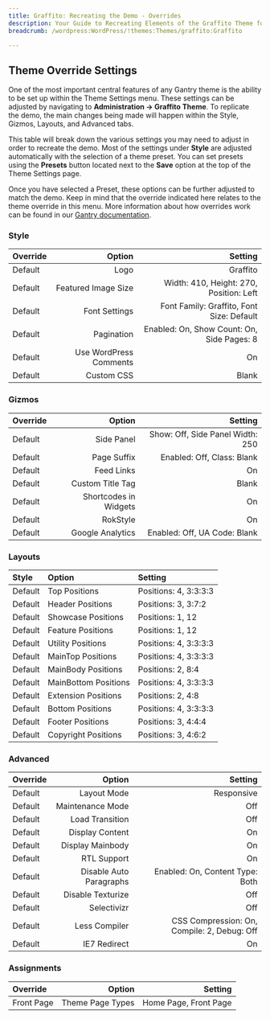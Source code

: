 ```yaml
---
title: Graffito: Recreating the Demo - Overrides
description: Your Guide to Recreating Elements of the Graffito Theme for WordPress
breadcrumb: /wordpress:WordPress/!themes:Themes/graffito:Graffito

---
```


Theme Override Settings
-----
One of the most important central features of any Gantry theme is the ability to be set up within the Theme Settings menu. These settings can be adjusted by navigating to **Administration -> Graffito Theme**. To replicate the demo, the main changes being made will happen within the Style, Gizmos, Layouts, and Advanced tabs. 

This table will break down the various settings you may need to adjust in order to recreate the demo. Most of the settings under **Style** are adjusted automatically with the selection of a theme preset. You can set presets using the **Presets** button located next to the **Save** option at the top of the Theme Settings page.

Once you have selected a Preset, these options can be further adjusted to match the demo. Keep in mind that the override indicated here relates to the theme override in this menu. More information about how overrides work can be found in our [Gantry documentation][override].

### Style
| Override |                 Option |                                    Setting |  
| :------- | ---------------------: | -----------------------------------------: |  
| Default  |                   Logo |                                   Graffito |  
| Default  |    Featured Image Size |    Width: 410, Height: 270, Position: Left |  
| Default  |          Font Settings |  Font Family: Graffito, Font Size: Default |  
| Default  |             Pagination | Enabled: On, Show Count: On, Side Pages: 8 |  
| Default  | Use WordPress Comments |                                         On |  
| Default  |             Custom CSS |                                      Blank |  

### Gizmos
| Override |                Option |                          Setting |  
| :------- | --------------------: | -------------------------------: |  
| Default  |            Side Panel | Show: Off, Side Panel Width: 250 |  
| Default  |           Page Suffix |       Enabled: Off, Class: Blank |  
| Default  |            Feed Links |                               On |  
| Default  |      Custom Title Tag |                            Blank |  
| Default  | Shortcodes in Widgets |                               On |  
| Default  |              RokStyle |                               On |  
| Default  |      Google Analytics |     Enabled: Off, UA Code: Blank |  

### Layouts

| Style   | Option               | Setting               |  
| :------ | :------------------- | :-------------------- |  
| Default | Top Positions        | Positions: 4, 3:3:3:3 |  
| Default | Header Positions     | Positions: 3, 3:7:2   |  
| Default | Showcase Positions   | Positions: 1, 12      |  
| Default | Feature Positions    | Positions: 1, 12      |  
| Default | Utility Positions    | Positions: 4, 3:3:3:3 |  
| Default | MainTop Positions    | Positions: 4, 3:3:3:3 |  
| Default | MainBody Positions   | Positions: 2, 8:4     |  
| Default | MainBottom Positions | Positions: 4, 3:3:3:3 |  
| Default | Extension Positions  | Positions: 2, 4:8     |  
| Default | Bottom Positions     | Positions: 4, 3:3:3:3 |  
| Default | Footer Positions     | Positions: 3, 4:4:4   |  
| Default | Copyright Positions  | Positions: 3, 4:6:2   |  

### Advanced
| Override |                  Option |                                     Setting |  
| :------- | ----------------------: | ------------------------------------------: |  
| Default  |             Layout Mode |                                  Responsive |  
| Default  |        Maintenance Mode |                                         Off |  
| Default  |         Load Transition |                                         Off |  
| Default  |         Display Content |                                          On |  
| Default  |        Display Mainbody |                                          On |  
| Default  |             RTL Support |                                          On |  
| Default  | Disable Auto Paragraphs |             Enabled: On, Content Type: Both |  
| Default  |       Disable Texturize |                                         Off |  
| Default  |             Selectivizr |                                         Off |  
| Default  |           Less Compiler | CSS Compression: On, Compile: 2, Debug: Off |  
| Default  |            IE7 Redirect |                                          On |  

### Assignments
| Override   |              Option |               Setting |  
| :--------- | ------------------: | --------------------: |  
| Front Page | Theme Page Types | Home Page, Front Page |  

[menu]: ../../start/menu.md
[override]: http://docs.gantry.org/gantry4/configure